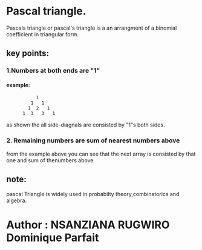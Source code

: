 # Pascal triangle.
Pascals triangle or pascal's triangle is a an arrangment of a binomial coefficient in triangular form.

## key points:

### 1.Numbers at both ends are "1"
#### example:

               1
             1   1
            1  2   1
          1  3   3   1
as shown the all side-diagnals are consisted by "1"s both sides.

### 2. Remaining numbers are sum of nearest numbers above
from the example above you can see that the next array is consisted by that one and sum of thenumbers above



## note:
pascal Triangle is widely used in probabilty theory,combinatorics and algebra.

# Author : NSANZIANA RUGWIRO Dominique Parfait
